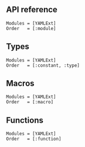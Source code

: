 ## API reference
```@autodocs
Modules = [YAMLExt]
Order   = [:module]
```

## Types
```@autodocs
Modules = [YAMLExt]
Order   = [:constant, :type]
```

## Macros
```@autodocs
Modules = [YAMLExt]
Order   = [:macro]
```

## Functions
```@autodocs
Modules = [YAMLExt]
Order   = [:function]
```

